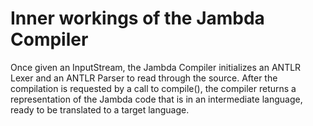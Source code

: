 Inner workings of the Jambda Compiler
=====================================

Once given an InputStream, the Jambda Compiler initializes an ANTLR Lexer and an ANTLR Parser to read through the source.
After the compilation is requested by a call to compile(), the compiler returns a representation of the Jambda code 
that is in an intermediate language, ready to be translated to a target language.